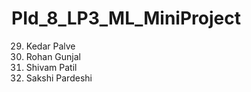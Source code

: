 # PId_8_LP3_ML_MiniProject


29. Kedar Palve
30. Rohan Gunjal
31. Shivam Patil
32. Sakshi Pardeshi






    
